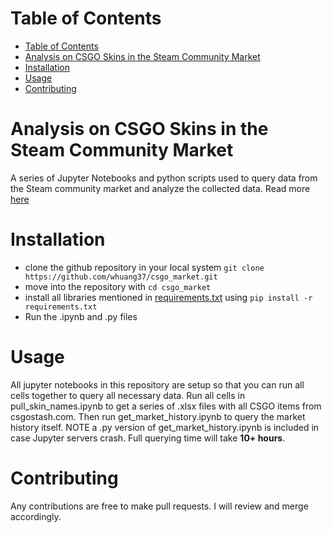 # Table of Contents
- [Table of Contents](#table-of-contents)
- [Analysis on CSGO Skins in the Steam Community Market](#analysis-on-csgo-skins-in-the-steam-community-market)
- [Installation](#installation)
- [Usage](#usage)
- [Contributing](#contributing)
# Analysis on CSGO Skins in the Steam Community Market

A series of Jupyter Notebooks and python scripts used to query data from the Steam community market and analyze the collected data. Read more [here](https://whuang37.github.io/csgo_market/)

# Installation

- clone the github repository in your local system `git clone https://github.com/whuang37/csgo_market.git`
- move into the repository with `cd csgo_market`
- install all libraries mentioned in [requirements.txt](https://github.com/whuang37/csgo_market/blob/master/requirements.txt) using `pip install -r requirements.txt`
- Run the .ipynb and .py files

# Usage

All jupyter notebooks in this repository are setup so that you can run all cells together to query all necessary data. Run all cells in pull_skin_names.ipynb to get a series of .xlsx files with all CSGO items from csgostash.com. Then run get_market_history.ipynb to query the market history itself. NOTE a .py version of get_market_history.ipynb is included in case Jupyter servers crash. Full querying time will take **10+ hours**.

# Contributing

Any contributions are free to make pull requests. I will review and merge accordingly.